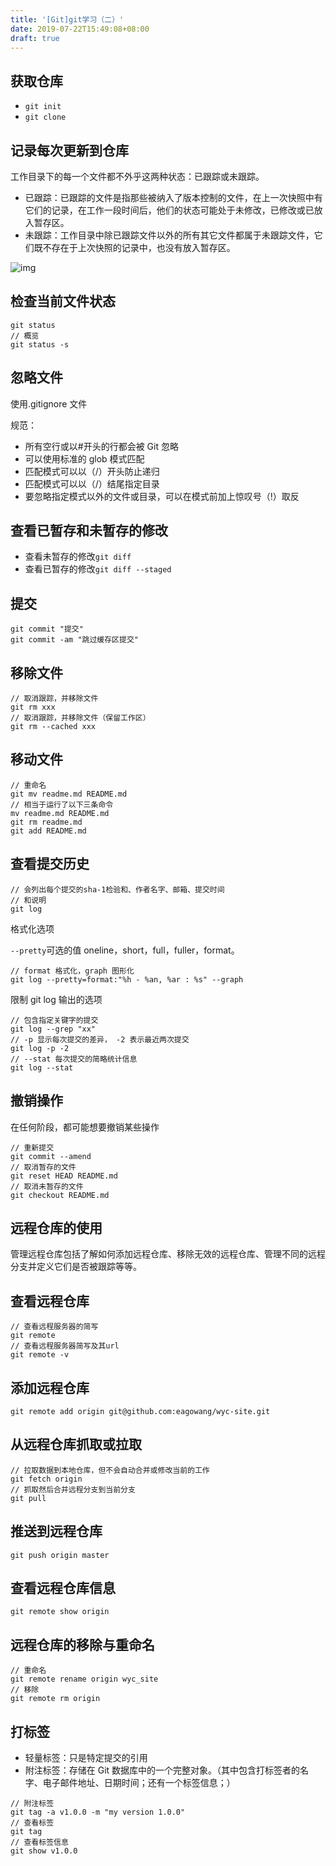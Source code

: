 ```yaml
---
title: '[Git]git学习（二）'
date: 2019-07-22T15:49:08+08:00
draft: true
---
```


## 获取仓库

- `git init`
- `git clone`

## 记录每次更新到仓库

工作目录下的每一个文件都不外乎这两种状态：已跟踪或未跟踪。

- 已跟踪：已跟踪的文件是指那些被纳入了版本控制的文件，在上一次快照中有它们的记录，在工作一段时间后，他们的状态可能处于未修改，已修改或已放入暂存区。
- 未跟踪：工作目录中除已跟踪文件以外的所有其它文件都属于未跟踪文件，它们既不存在于上次快照的记录中，也没有放入暂存区。

![img](https://git-scm.com/book/en/v2/images/lifecycle.png)

## 检查当前文件状态

```
git status
// 概览
git status -s
```

## 忽略文件

使用.gitignore 文件

规范：

- 所有空行或以#开头的行都会被 Git 忽略
- 可以使用标准的 glob 模式匹配
- 匹配模式可以以（/）开头防止递归
- 匹配模式可以以（/）结尾指定目录
- 要忽略指定模式以外的文件或目录，可以在模式前加上惊叹号（!）取反

## 查看已暂存和未暂存的修改

- 查看未暂存的修改`git diff`
- 查看已暂存的修改`git diff --staged`

## 提交

```
git commit "提交"
git commit -am "跳过缓存区提交"
```

## 移除文件

```
// 取消跟踪，并移除文件
git rm xxx
// 取消跟踪，并移除文件（保留工作区）
git rm --cached xxx
```

## 移动文件

```
// 重命名
git mv readme.md README.md
// 相当于运行了以下三条命令
mv readme.md README.md
git rm readme.md
git add README.md
```

## 查看提交历史

```
// 会列出每个提交的sha-1检验和、作者名字、邮箱、提交时间
// 和说明
git log
```

格式化选项

`--pretty`可选的值 oneline，short，full，fuller，format。

```
// format 格式化，graph 图形化
git log --pretty=format:"%h - %an, %ar : %s" --graph
```

限制 git log 输出的选项

```
// 包含指定关键字的提交
git log --grep "xx"
// -p 显示每次提交的差异， -2 表示最近两次提交
git log -p -2
// --stat 每次提交的简略统计信息
git log --stat
```

## 撤销操作

在任何阶段，都可能想要撤销某些操作

```
// 重新提交
git commit --amend
// 取消暂存的文件
git reset HEAD README.md
// 取消未暂存的文件
git checkout README.md
```

## 远程仓库的使用

管理远程仓库包括了解如何添加远程仓库、移除无效的远程仓库、管理不同的远程分支并定义它们是否被跟踪等等。

## 查看远程仓库

```
// 查看远程服务器的简写
git remote
// 查看远程服务器简写及其url
git remote -v
```

## 添加远程仓库

```
git remote add origin git@github.com:eagowang/wyc-site.git
```

## 从远程仓库抓取或拉取

```
// 拉取数据到本地仓库，但不会自动合并或修改当前的工作
git fetch origin
// 抓取然后合并远程分支到当前分支
git pull
```

## 推送到远程仓库

```
git push origin master
```

## 查看远程仓库信息

```
git remote show origin
```

## 远程仓库的移除与重命名

```
// 重命名
git remote rename origin wyc_site
// 移除
git remote rm origin
```

## 打标签

- 轻量标签：只是特定提交的引用
- 附注标签：存储在 Git 数据库中的一个完整对象。（其中包含打标签者的名字、电子邮件地址、日期时间；还有一个标签信息；）

```
// 附注标签
git tag -a v1.0.0 -m "my version 1.0.0"
// 查看标签
git tag
// 查看标签信息
git show v1.0.0
```
